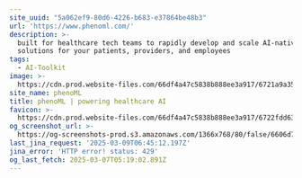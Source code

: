 ```yaml
---
site_uuid: "5a062ef9-80d6-4226-b683-e37864be48b3"
url: 'https://www.phenoml.com/'
description: >-
  built for healthcare tech teams to rapidly develop and scale AI-native
  solutions for your patients, providers, and employees
tags:
  - AI-Toolkit
image: >-
  https://cdn.prod.website-files.com/66df4a47c5838b888ee3a917/6721a9a35bef5c883e76ab71_256.png
site_name: phenoML
title: phenoML | powering healthcare AI
favicon: >-
  https://cdn.prod.website-files.com/66df4a47c5838b888ee3a917/6722fdd631dd08b677309d5b_32x32.png
og_screenshot_url: >-
  https://og-screenshots-prod.s3.amazonaws.com/1366x768/80/false/6606d7bbe69af72ec25dfd27673c1c92b022ace6e119f90f00ce3b1178f09a6e.jpeg
last_jina_request: '2025-03-09T06:45:12.197Z'
jina_error: 'HTTP error! status: 429'
og_last_fetch: 2025-03-07T05:19:02.891Z
---
```


